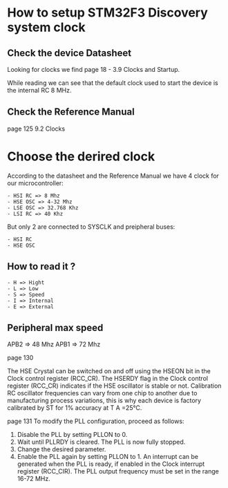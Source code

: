 # How to setup STM32F3 Discovery system clock

## Check the device Datasheet
Looking for clocks we find page 18 - 3.9 Clocks and Startup.

While reading we can see that the default clock used to start the device is the internal RC 8 MHz.

## Check the Reference Manual
page 125 9.2 Clocks
# Choose the derired clock
According to the datasheet and the Reference Manual we have 4 clock for our microcontroller:

	- HSI RC => 8 Mhz
	- HSE OSC => 4-32 Mhz
	- LSE OSC => 32.768 Khz
	- LSI RC => 40 Khz

But only 2 are connected to SYSCLK and preipheral buses:

	- HSI RC
	- HSE OSC

## How to read it ?
	- H => Hight
	- L => Low
	- S => Speed
	- I => Internal
	- E => External

## Peripheral max speed
APB2 => 48 Mhz
APB1 => 72 Mhz



page 130

The HSE Crystal can be switched on and off using the HSEON bit in the Clock control
register (RCC_CR).
The HSERDY flag in the Clock control register (RCC_CR) indicates if the HSE oscillator is
stable or not.
Calibration
RC oscillator frequencies can vary from one chip to another due to manufacturing process
variations, this is why each device is factory calibrated by ST for 1% accuracy at T A =25°C.

page 131
To modify the PLL configuration, proceed as follows:
1. Disable the PLL by setting PLLON to 0.
2. Wait until PLLRDY is cleared. The PLL is now fully stopped.
3. Change the desired parameter.
4. Enable the PLL again by setting PLLON to 1.
An interrupt can be generated when the PLL is ready, if enabled in the Clock interrupt
register (RCC_CIR).
The PLL output frequency must be set in the range 16-72 MHz.
